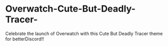 # Overwatch-Cute-But-Deadly-Tracer-
Celebrate the launch of Overwatch with this Cute But Deadly Tracer theme for betterDiscord!!
